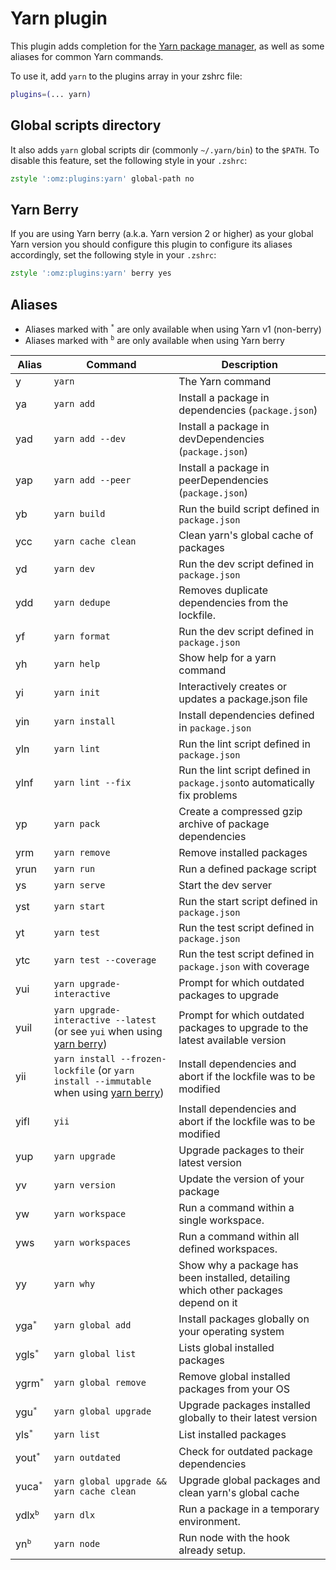 # Yarn plugin

This plugin adds completion for the [Yarn package manager](https://yarnpkg.com/en/), as well as some aliases
for common Yarn commands.

To use it, add `yarn` to the plugins array in your zshrc file:

```zsh
plugins=(... yarn)
```

## Global scripts directory

It also adds `yarn` global scripts dir (commonly `~/.yarn/bin`) to the `$PATH`. To disable this feature, set
the following style in your `.zshrc`:

```zsh
zstyle ':omz:plugins:yarn' global-path no
```

## Yarn Berry

If you are using Yarn berry (a.k.a. Yarn version 2 or higher) as your global Yarn version you should configure
this plugin to configure its aliases accordingly, set the following style in your `.zshrc`:

```zsh
zstyle ':omz:plugins:yarn' berry yes
```

## Aliases

- Aliases marked with <sup>`*`</sup> are only available when using Yarn v1 (non-berry)
- Aliases marked with <sup>`b`</sup> are only available when using Yarn berry

| Alias              | Command                                                                                               | Description                                                                        |
| ------------------ | ----------------------------------------------------------------------------------------------------- | ---------------------------------------------------------------------------------- |
| y                  | `yarn`                                                                                                | The Yarn command                                                                   |
| ya                 | `yarn add`                                                                                            | Install a package in dependencies (`package.json`)                                 |
| yad                | `yarn add --dev`                                                                                      | Install a package in devDependencies (`package.json`)                              |
| yap                | `yarn add --peer`                                                                                     | Install a package in peerDependencies (`package.json`)                             |
| yb                 | `yarn build`                                                                                          | Run the build script defined in `package.json`                                     |
| ycc                | `yarn cache clean`                                                                                    | Clean yarn's global cache of packages                                              |
| yd                 | `yarn dev`                                                                                            | Run the dev script defined in `package.json`                                       |
| ydd                | `yarn dedupe`                                                                                         | Removes duplicate dependencies from the lockfile.                                  |
| yf                 | `yarn format`                                                                                         | Run the dev script defined in `package.json`                                       |
| yh                 | `yarn help`                                                                                           | Show help for a yarn command                                                       |
| yi                 | `yarn init`                                                                                           | Interactively creates or updates a package.json file                               |
| yin                | `yarn install`                                                                                        | Install dependencies defined in `package.json`                                     |
| yln                | `yarn lint`                                                                                           | Run the lint script defined in `package.json`                                      |
| ylnf               | `yarn lint --fix`                                                                                     | Run the lint script defined in `package.json`to automatically fix problems         |
| yp                 | `yarn pack`                                                                                           | Create a compressed gzip archive of package dependencies                           |
| yrm                | `yarn remove`                                                                                         | Remove installed packages                                                          |
| yrun               | `yarn run`                                                                                            | Run a defined package script                                                       |
| ys                 | `yarn serve`                                                                                          | Start the dev server                                                               |
| yst                | `yarn start`                                                                                          | Run the start script defined in `package.json`                                     |
| yt                 | `yarn test`                                                                                           | Run the test script defined in `package.json`                                      |
| ytc                | `yarn test --coverage`                                                                                | Run the test script defined in `package.json` with coverage                        |
| yui                | `yarn upgrade-interactive`                                                                            | Prompt for which outdated packages to upgrade                                      |
| yuil               | `yarn upgrade-interactive --latest` (or see `yui` when using [yarn berry](#yarn-berry))               | Prompt for which outdated packages to upgrade to the latest available version      |
| yii                | `yarn install --frozen-lockfile` (or `yarn install --immutable` when using [yarn berry](#yarn-berry)) | Install dependencies and abort if the lockfile was to be modified                  |
| yifl               | `yii`                                                                                                 | Install dependencies and abort if the lockfile was to be modified                  |
| yup                | `yarn upgrade`                                                                                        | Upgrade packages to their latest version                                           |
| yv                 | `yarn version`                                                                                        | Update the version of your package                                                 |
| yw                 | `yarn workspace`                                                                                      | Run a command within a single workspace.                                           |
| yws                | `yarn workspaces`                                                                                     | Run a command within all defined workspaces.                                       |
| yy                 | `yarn why`                                                                                            | Show why a package has been installed, detailing which other packages depend on it |
| yga<sup>`*`</sup>  | `yarn global add`                                                                                     | Install packages globally on your operating system                                 |
| ygls<sup>`*`</sup> | `yarn global list`                                                                                    | Lists global installed packages                                                    |
| ygrm<sup>`*`</sup> | `yarn global remove`                                                                                  | Remove global installed packages from your OS                                      |
| ygu<sup>`*`</sup>  | `yarn global upgrade`                                                                                 | Upgrade packages installed globally to their latest version                        |
| yls<sup>`*`</sup>  | `yarn list`                                                                                           | List installed packages                                                            |
| yout<sup>`*`</sup> | `yarn outdated`                                                                                       | Check for outdated package dependencies                                            |
| yuca<sup>`*`</sup> | `yarn global upgrade && yarn cache clean`                                                             | Upgrade global packages and clean yarn's global cache                              |
| ydlx<sup>`b`</sup> | `yarn dlx`                                                                                            | Run a package in a temporary environment.                                          |
| yn<sup>`b`</sup>   | `yarn node`                                                                                           | Run node with the hook already setup.                                              |
